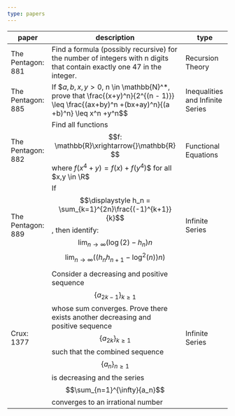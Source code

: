 ```yaml
---
type: papers
---
```


| paper             | description                                                                                                                                                                                                                                                                                                                               | type                             |
| ----------------- | ----------------------------------------------------------------------------------------------------------------------------------------------------------------------------------------------------------------------------------------------------------------------------------------------------------------------------------------- | -------------------------------- |
| The Pentagon: 881 | Find a formula (possibly recursive) for the number of integers with n digits that contain exactly one 47 in the integer.                                                                                                                                                                                                                  | Recursion Theory                 |
| The Pentagon: 885 | If $$a,b,x,y > 0$, n \in \mathbb{N}^*, prove that \frac{(x+y)^n}{2^{(n - 1)}} \leq \frac{(ax+by)^n +(bx+ay)^n}{(a +b)^n} \leq x^n +y^n$$                                                                                                                                                                                                  | Inequalities and Infinite Series |
| The Pentagon: 882 | Find all functions $$f: \mathbb{R}\xrightarrow{}\mathbb{R}  $$ where $f(x^4+y) = f(x) + f(y^4)$$ for all $x,y \in \R$                                                                                                                                                                                                                     | Functional Equations             |
| The Pentagon: 889 | If $$\displaystyle h_n = \sum_{k=1}^{2n}\frac{(-1)^{k+1}}{k}$$, then identify: $$\lim_{n\to\infty}({\log(2)-h_n})n$$ $$\lim_{n\to\infty}({(h_n h_{n+1}-\log^2(n))n})$$                                                                                                                                                                    | Infinite Series                  |
| Crux: 1377        | Consider a decreasing and positive sequence $$\{{a_{2k-1}}\}_{k\geq{1}}$$ whose sum converges. Prove there exists another decreasing and positive sequence $$\{a_{2k}\}_{k\geq{1}}$$ such that the combined sequence $$\{a_{n}\}_{n\geq{1}}$$ is decreasing and the series $$\sum_{n=1}^{\infty}{a_n}$$ converges to an irrational number | Infinite Series                  |
